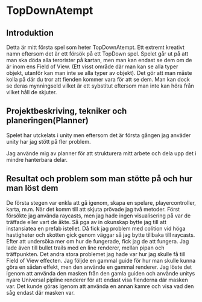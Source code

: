 # TopDownAtempt

## Introduktion

Detta är mitt första spel som heter TopDownAtempt. Ett extremt kreativt namn eftersom det är ett försök på ett TopDown spel.
Spelet går ut på att man ska döda alla terorister på kartan, men man kan endast se dem om de är inom ens Field of View.  (Ett visst område där man kan se alla typer objekt, utanför kan man inte se alla typer av objekt). Det gör att man måste kolla på där du tror att fienden kommer vara för att se dem. Man kan dock se deras mynningseld vilket är ett sybstitut eftersom man inte kan höra från vilket håll de skjuter.


## Projektbeskriving, tekniker och planeringen(Planner)

Spelet har utckelats i unity men eftersom det är första gången jag anväder unity har jag stött på fler problem.

Jag använde mig av planner för att strukturera mitt arbete och dela upp det i mindre hanterbara delar. 


## Resultat och problem som man stötte på och hur man löst dem

De första stegen var enkla att gå igenom, skapa en spelare, playercontroller, karta, m.m. När det komm till att skjuta prövade jag två metoder.
Först försökte jag använda raycasts, men jag hade ingen visualisering på var de träffade eller vart de åkte. Så pga av in okunskap bytte jag till att instansiatea en prefab istellet. Då fick jag problem med colition vid höga hastigheter och skotten gick genom väggar så jag bytte tillbaka till raycasts. Efter att undersöka mer om hur de fungerade, fick jag de att fungera. Jag lade även till bullet trails med en line renderer, mellan pipan och träffpunkten. 
Det andra stora problemet jag hade var hur jag skulle få till Field of View effecten. Jag följde en gammal guide för hur man skulle kunna göra en sådan effekt, men den använde en gammal renderer. Jag löste det igenom att använda den masken från den gamla guiden och använde unitys nyare Universal pipline renderer för att endast visa fienderna där masken var. Det kunde göras igenom att använda en annan kamre och visa vad den såg endast där masken var.
